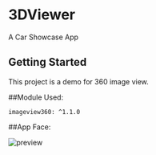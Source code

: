 # 3DViewer

A Car Showcase App 

## Getting Started

This project is a demo for 360 image view.


##Module Used:

	imageview360: ^1.1.0


##App Face:

![preview](https://user-images.githubusercontent.com/31183466/84132799-ef360300-aa63-11ea-93ea-ff9546fe08e6.gif)
